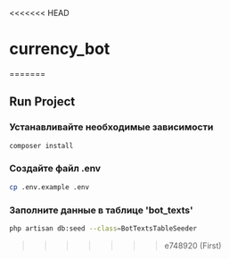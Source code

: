 <<<<<<< HEAD
# currency_bot
=======
## Run Project

### Устанавливайте необходимые зависимости

```bash
composer install
```

### Создайте файл .env

```bash
cp .env.example .env
```

### Заполните данные в таблице 'bot_texts'

```bash
php artisan db:seed --class=BotTextsTableSeeder
```
>>>>>>> e748920 (First)
